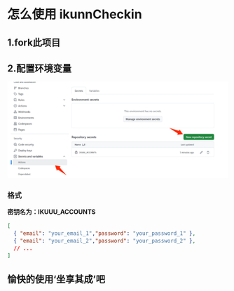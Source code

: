 # 怎么使用 ikunnCheckin

## 1.fork此项目

## 2.配置环境变量

![alt text](./imgs/0967c8acc1a7ab5809d8008415a325c6.png)
### 格式
  **密钥名为：IKUUU_ACCOUNTS** 
  ```json
  [
    { "email": "your_email_1","password": "your_password_1" },
    { "email": "your_email_2","password": "your_password_2" },
    // ...
  ]
  ```

## 愉快的使用‘坐享其成’吧
